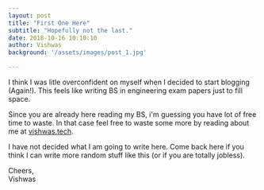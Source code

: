 ```yaml
---
layout: post
title: "First One Here"
subtitle: "Hopefully not the last."
date: 2018-10-16 10:10:10
author: Vishwas
background: '/assets/images/post_1.jpg'

---
```


I think I was litle overconfident on myself when I decided to start blogging (Again!). This feels like writing BS in engineering exam papers just to fill space. 

Since you are already here reading my BS, i'm guessing you have lot of free time to waste. In that case feel free to waste some more by reading about me at [vishwas.tech](http://vishwas.tech).

I have not decided what I am going to write here. Come back here if you think I can write more random stuff like this (or if you are totally jobless).


Cheers,  
Vishwas 